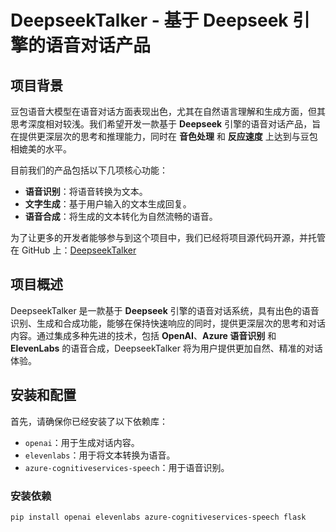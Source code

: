 # DeepseekTalker - 基于 Deepseek 引擎的语音对话产品

## 项目背景

豆包语音大模型在语音对话方面表现出色，尤其在自然语言理解和生成方面，但其思考深度相对较浅。我们希望开发一款基于 **Deepseek** 引擎的语音对话产品，旨在提供更深层次的思考和推理能力，同时在 **音色处理** 和 **反应速度** 上达到与豆包相媲美的水平。

目前我们的产品包括以下几项核心功能：

- **语音识别**：将语音转换为文本。
- **文字生成**：基于用户输入的文本生成回复。
- **语音合成**：将生成的文本转化为自然流畅的语音。

为了让更多的开发者能够参与到这个项目中，我们已经将项目源代码开源，并托管在 GitHub 上：[DeepseekTalker](https://github.com/ShanChen-8/DeepseekTalker)

## 项目概述

DeepseekTalker 是一款基于 **Deepseek** 引擎的语音对话系统，具有出色的语音识别、生成和合成功能，能够在保持快速响应的同时，提供更深层次的思考和对话内容。通过集成多种先进的技术，包括 **OpenAI**、**Azure 语音识别** 和 **ElevenLabs** 的语音合成，DeepseekTalker 将为用户提供更加自然、精准的对话体验。

## 安装和配置

首先，请确保你已经安装了以下依赖库：
- `openai`：用于生成对话内容。
- `elevenlabs`：用于将文本转换为语音。
- `azure-cognitiveservices-speech`：用于语音识别。

### 安装依赖

```bash
pip install openai elevenlabs azure-cognitiveservices-speech flask
